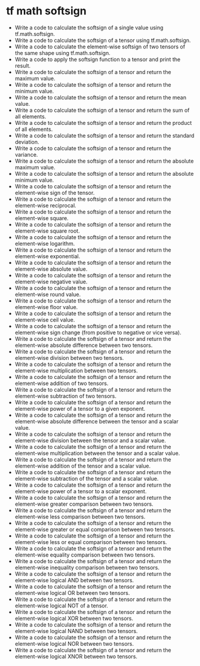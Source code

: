 # tf math softsign

- Write a code to calculate the softsign of a single value using tf.math.softsign.
- Write a code to calculate the softsign of a tensor using tf.math.softsign.
- Write a code to calculate the element-wise softsign of two tensors of the same shape using tf.math.softsign.
- Write a code to apply the softsign function to a tensor and print the result.
- Write a code to calculate the softsign of a tensor and return the maximum value.
- Write a code to calculate the softsign of a tensor and return the minimum value.
- Write a code to calculate the softsign of a tensor and return the mean value.
- Write a code to calculate the softsign of a tensor and return the sum of all elements.
- Write a code to calculate the softsign of a tensor and return the product of all elements.
- Write a code to calculate the softsign of a tensor and return the standard deviation.
- Write a code to calculate the softsign of a tensor and return the variance.
- Write a code to calculate the softsign of a tensor and return the absolute maximum value.
- Write a code to calculate the softsign of a tensor and return the absolute minimum value.
- Write a code to calculate the softsign of a tensor and return the element-wise sign of the tensor.
- Write a code to calculate the softsign of a tensor and return the element-wise reciprocal.
- Write a code to calculate the softsign of a tensor and return the element-wise square.
- Write a code to calculate the softsign of a tensor and return the element-wise square root.
- Write a code to calculate the softsign of a tensor and return the element-wise logarithm.
- Write a code to calculate the softsign of a tensor and return the element-wise exponential.
- Write a code to calculate the softsign of a tensor and return the element-wise absolute value.
- Write a code to calculate the softsign of a tensor and return the element-wise negative value.
- Write a code to calculate the softsign of a tensor and return the element-wise round value.
- Write a code to calculate the softsign of a tensor and return the element-wise floor value.
- Write a code to calculate the softsign of a tensor and return the element-wise ceil value.
- Write a code to calculate the softsign of a tensor and return the element-wise sign change (from positive to negative or vice versa).
- Write a code to calculate the softsign of a tensor and return the element-wise absolute difference between two tensors.
- Write a code to calculate the softsign of a tensor and return the element-wise division between two tensors.
- Write a code to calculate the softsign of a tensor and return the element-wise multiplication between two tensors.
- Write a code to calculate the softsign of a tensor and return the element-wise addition of two tensors.
- Write a code to calculate the softsign of a tensor and return the element-wise subtraction of two tensors.
- Write a code to calculate the softsign of a tensor and return the element-wise power of a tensor to a given exponent.
- Write a code to calculate the softsign of a tensor and return the element-wise absolute difference between the tensor and a scalar value.
- Write a code to calculate the softsign of a tensor and return the element-wise division between the tensor and a scalar value.
- Write a code to calculate the softsign of a tensor and return the element-wise multiplication between the tensor and a scalar value.
- Write a code to calculate the softsign of a tensor and return the element-wise addition of the tensor and a scalar value.
- Write a code to calculate the softsign of a tensor and return the element-wise subtraction of the tensor and a scalar value.
- Write a code to calculate the softsign of a tensor and return the element-wise power of a tensor to a scalar exponent.
- Write a code to calculate the softsign of a tensor and return the element-wise greater comparison between two tensors.
- Write a code to calculate the softsign of a tensor and return the element-wise less comparison between two tensors.
- Write a code to calculate the softsign of a tensor and return the element-wise greater or equal comparison between two tensors.
- Write a code to calculate the softsign of a tensor and return the element-wise less or equal comparison between two tensors.
- Write a code to calculate the softsign of a tensor and return the element-wise equality comparison between two tensors.
- Write a code to calculate the softsign of a tensor and return the element-wise inequality comparison between two tensors.
- Write a code to calculate the softsign of a tensor and return the element-wise logical AND between two tensors.
- Write a code to calculate the softsign of a tensor and return the element-wise logical OR between two tensors.
- Write a code to calculate the softsign of a tensor and return the element-wise logical NOT of a tensor.
- Write a code to calculate the softsign of a tensor and return the element-wise logical XOR between two tensors.
- Write a code to calculate the softsign of a tensor and return the element-wise logical NAND between two tensors.
- Write a code to calculate the softsign of a tensor and return the element-wise logical NOR between two tensors.
- Write a code to calculate the softsign of a tensor and return the element-wise logical XNOR between two tensors.